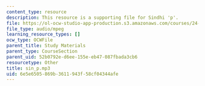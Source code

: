 ```yaml
---
content_type: resource
description: This resource is a supporting file for Sindhi 'p'.
file: https://ol-ocw-studio-app-production.s3.amazonaws.com/courses/24-901-language-and-its-structure-i-phonology-fall-2010/6e5e6505869b3611943f58cf04344afe_sin_p.mp3
file_type: audio/mpeg
learning_resource_types: []
ocw_type: OCWFile
parent_title: Study Materials
parent_type: CourseSection
parent_uid: 52b0792e-d6ee-155e-eb47-087fbada3cb6
resourcetype: Other
title: sin_p.mp3
uid: 6e5e6505-869b-3611-943f-58cf04344afe
---
```

